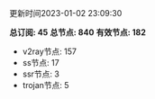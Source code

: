 更新时间2023-01-02 23:09:30

**总订阅: 45**
**总节点: 840**
**有效节点: 182**
- v2ray节点: 157
- ss节点: 17
- ssr节点: 3
- trojan节点: 5
